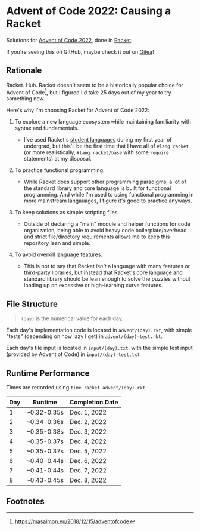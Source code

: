 # Advent of Code 2022: Causing a Racket

Solutions for [Advent of Code 2022](https://adventofcode.com/2022), done in [Racket](https://racket-lang.org).

If you're seeing this on GitHub, maybe check it out on [Gitea](http://git.bobertoyin.com/bobertoyin/advent-of-code-2022)!

## Rationale

Racket. Huh. Racket doesn't seem to be a historically popular choice for Advent of Code[^1], but I figured I'd take 25 days out of my year to try something new. 

Here's why I'm choosing Racket for Advent of Code 2022:

1. To explore a new language ecosystem while maintaining familiarity with syntax and fundamentals.

    - I've used Racket's [student languages](https://docs.racket-lang.org/htdp-langs/index.html) 
    during my first year of undergrad, but this'll be the first time that I have all of `#lang racket` 
    (or more realistically, `#lang racket/base` with some `require` statements) at my disposal.

2. To practice functional programming.

    - While Racket does support other programming paradigms, a lot of the standard library and core language is built for functional programming.
    And while I'm used to using functional programming in more mainstream langauages, I figure it's good to practice anyways.

3. To keep solutions as simple scripting files.

    - Outside of declaring a "main" module and helper functions for code organization, being able to avoid heavy code boilerplate/overhead and strict file/directory requirements allows me to keep this repository lean and simple.

4. To avoid overkill language features.

    - This is not to say that Racket *isn't* a language with many features or third-party libraries, but instead that Racket's core language and standard library should be lean enough to solve the puzzles without loading up on excessive or high-learning curve features.

## File Structure

> `(day)` is the numerical value for each day.

Each day's implementation code is located in `advent/(day).rkt`, with simple "tests" (depending on how lazy I get) in `advent/(day)-test.rkt`.

Each day's file input is located in `input/(day).txt`, with the simple test input (provided by Advent of Code) in `input/(day)-test.txt`

## Runtime Performance

Times are recorded using `time racket advent/(day).rkt`.

Day | Runtime           | Completion Date
--- | ----------------- | ---------------
1   | ~0.32-0.35s       | Dec. 1, 2022
2   | ~0.34-0.36s       | Dec. 2, 2022
3   | ~0.35-0.38s       | Dec. 3, 2022
4   | ~0.35-0.37s       | Dec. 4, 2022
5   | ~0.35-0.37s       | Dec. 5, 2022
6   | ~0.40-0.44s       | Dec. 6, 2022
7   | ~0.41-0.44s       | Dec. 7, 2022
8   | ~0.43-0.45s       | Dec. 8, 2022

## Footnotes

[^1]: https://masalmon.eu/2018/12/15/adventofcode
[^2]: https://www.litcharts.com/lit/hamlet/themes/action-and-inaction
